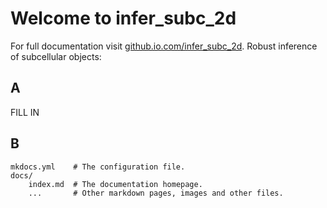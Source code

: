 # Welcome to infer_subc_2d

For full documentation visit [github.io.com/infer_subc_2d](https://ndcn.github.io/infer-subc-2D/).
Robust inference of subcellular objects:

## A

FILL IN

## B

    mkdocs.yml    # The configuration file.
    docs/
        index.md  # The documentation homepage.
        ...       # Other markdown pages, images and other files.
